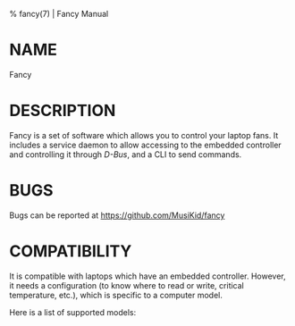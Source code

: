 % fancy(7) | Fancy Manual

NAME
====

Fancy

DESCRIPTION
===========

Fancy is a set of software which allows you to control your laptop fans.
It includes a service daemon to allow accessing to the embedded controller and controlling it through *D-Bus*, and a CLI to send commands.

BUGS
====

Bugs can be reported at https://github.com/MusiKid/fancy

COMPATIBILITY
=============

It is compatible with laptops which have an embedded controller.
However, it needs a configuration (to know where to read or write, critical temperature, etc.), which is specific to a computer model.

Here is a list of supported models:

<!-- Should be generated automatically -->

